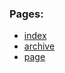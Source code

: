 ### Pages:
* [index](https://grzegorzpokorski.github.io/2022-luty-creative/index.html)
* [archive](https://grzegorzpokorski.github.io/2022-luty-creative/archive.html)
* [page](https://grzegorzpokorski.github.io/2022-luty-creative/page.html)